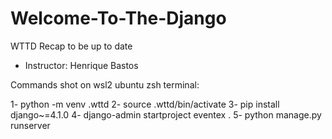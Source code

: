 # Welcome-To-The-Django
WTTD Recap to be up to date
 - Instructor: Henrique Bastos


Commands shot on wsl2 ubuntu zsh terminal:

 1- python -m venv .wttd
 2- source .wttd/bin/activate
 3- pip install django~=4.1.0
 4- django-admin startproject eventex .
 5- python manage.py runserver
